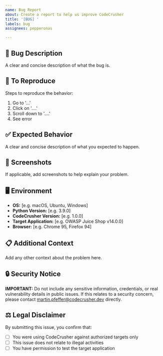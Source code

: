 ```yaml
---
name: Bug Report
about: Create a report to help us improve CodeCrusher
title: '[BUG] '
labels: bug
assignees: pepperonas

---
```


## 🐛 Bug Description
A clear and concise description of what the bug is.

## 🔄 To Reproduce
Steps to reproduce the behavior:
1. Go to '...'
2. Click on '....'
3. Scroll down to '....'
4. See error

## ✅ Expected Behavior
A clear and concise description of what you expected to happen.

## 📸 Screenshots
If applicable, add screenshots to help explain your problem.

## 🖥️ Environment
- **OS:** [e.g. macOS, Ubuntu, Windows]
- **Python Version:** [e.g. 3.9.0]
- **CodeCrusher Version:** [e.g. 1.0.0]
- **Target Application:** [e.g. OWASP Juice Shop v14.0.0]
- **Browser:** [e.g. Chrome 95, Firefox 94]

## 📋 Additional Context
Add any other context about the problem here.

## 🔒 Security Notice
**IMPORTANT:** Do not include any sensitive information, credentials, or real vulnerability details in public issues. If this relates to a security concern, please contact martin.pfeffer@codecrusher.dev directly.

## ⚖️ Legal Disclaimer
By submitting this issue, you confirm that:
- [ ] You were using CodeCrusher against authorized targets only
- [ ] This issue does not relate to illegal activities
- [ ] You have permission to test the target application